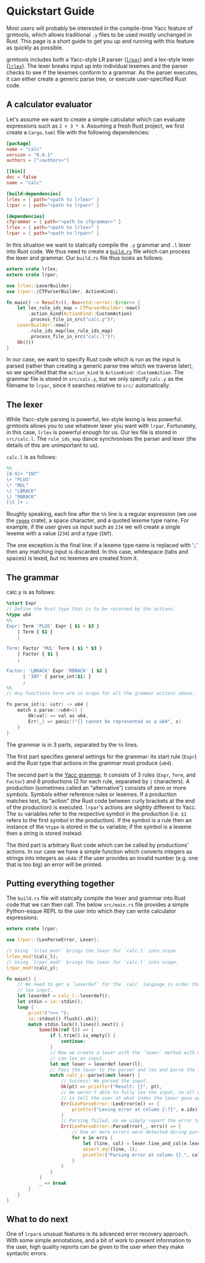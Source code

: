 # Quickstart Guide

Most users will probably be interested in the compile-time Yacc feature of
grmtools, which allows traditional `.y` files to be used mostly unchanged in
Rust. This page is a short guide to get you up and running with this feature as
quickly as possible.

grmtools includes both a Yacc-style LR parser ([`lrpar`](lrpar.html)) and a
lex-style lexer ([`lrlex`](lrlex.html)). The lexer breaks input up into individual lexemes and
the parser checks to see if the lexemes conform to a grammar. As the parser
executes, it can either create a generic parse tree, or execute user-specified
Rust code.


## A calculator evaluator

Let's assume we want to create a simple calculator which can evaluate
expressions such as `2 + 3 * 4`. Assuming a fresh Rust project, we first create
a `Cargo.toml` file with the following dependencies:

```toml
[package]
name = "calc"
version = "0.0.1"
authors = ["<authors>"]

[[bin]]
doc = false
name = "calc"

[build-dependencies]
lrlex = { path="<path to lrlex>" }
lrpar = { path="<path to lrpar>" }

[dependencies]
cfgrammar = { path="<path to cfgrammar>" }
lrlex = { path="<path to lrlex>" }
lrpar = { path="<path to lrpar>" }
```

In this situation we want to statically compile the `.y` grammar and `.l` lexer
into Rust code. We thus need to create a
[`build.rs`](https://doc.rust-lang.org/cargo/reference/build-scripts.html)
file which can process the lexer and grammar.  Our `build.rs` file thus looks as follows:

```rust
extern crate lrlex;
extern crate lrpar;

use lrlex::LexerBuilder;
use lrpar::{CTParserBuilder, ActionKind};

fn main() -> Result<(), Box<std::error::Error>> {
    let lex_rule_ids_map = CTParserBuilder::new()
        .action_kind(ActionKind::CustomAction)
        .process_file_in_src("calc.y")?;
    LexerBuilder::new()
        .rule_ids_map(lex_rule_ids_map)
        .process_file_in_src("calc.l")?;
    Ok(())
}
```

In our case, we want to specify Rust code which is run as the input is parsed
(rather than creating a generic parse tree which we traverse later), so we
specified that the `action_kind` is `ActionKind::CustomAction`. The grammar file
is stored in `src/calc.y`, but we only specify `calc.y` as the filename to
`lrpar`, since it searches relative to `src/` automatically.


## The lexer

While Yacc-style parsing is powerful, lex-style lexing is less powerful.
grmtools allows you to use whatever lexer you want with `lrpar`. Fortunately, in
this case, `lrlex` is powerful enough for us. Our lex file is stored in
`src/calc.l`. The `rule_ids_map` dance synchronises the parser and lexer (the
details of this are unimportant to us).

`calc.l` is as follows:
```lex
%%
[0-9]+ "INT"
\+ "PLUS"
\* "MUL"
\( "LBRACK"
\) "RBRACK"
[\t ]+ ;
```

Roughly speaking, each line after the `%%` line is a regular expression (we use
the [`regex`](https://crates.io/crates/regex) crate), a space character, and a
quoted lexeme type name. For example, if the user gives us input such as `234`
we will create a single lexeme with a value (`234`) and a type (`INT`).

The one exception is the final line: if a lexeme type name is replaced with ‘`;`’
then any matching input is discarded. In this case, whitespace (tabs and spaces)
is lexed, but no lexemes are created from it.


## The grammar

calc.y is as follows:
```yacc
%start Expr
// Define the Rust type that is to be returned by the actions.
%type u64
%%
Expr: Term 'PLUS' Expr { $1 + $3 }
    | Term { $1 }
    ;

Term: Factor 'MUL' Term { $1 * $3 }
    | Factor { $1 }
    ;

Factor: 'LBRACK' Expr 'RBRACK' { $2 }
      | 'INT' { parse_int($1) }
      ;
%%
// Any functions here are in scope for all the grammar actions above.

fn parse_int(s: &str) -> u64 {
    match s.parse::<u64>() {
    	Ok(val) => val as u64,
        Err(_) => panic!("{} cannot be represented as a u64", s)
    }
}
```

The grammar is in 3 parts, separated by the `%%` lines.

The first part specifies general settings for the grammar: its start rule
(`Expr`) and the Rust type that actions in the grammar must produce (`u64`).

The second part is the [Yacc
grammar](http://dinosaur.compilertools.net/yacc/index.html). It consists of 3
rules (`Expr`, `Term`, and `Factor`) and 6 productions (2 for each rule,
separated by `|` characters). A production (sometimes called an “alternative”)
consists of zero or more symbols. Symbols either reference rules or lexemes. If a
production matches text, its ”action” (the Rust code between curly brackets at
the end of the production) is executed. `lrpar`'s actions are slightly different
to Yacc. The `$x` variables refer to the respective symbol in the production
(i.e. `$1` refers to the first symbol in the production). If the symbol is a
rule then an instance of the `%type` is stored in the `$x` variable; if the
symbol is a lexeme then a string is stored instead.

The third part is arbitrary Rust code which can be called by productions’
actions. In our case we have a simple function which converts integers as
strings into integers as `u64`s: if the user provides an invalid number (e.g.
one that is too big) an error will be printed.


## Putting everything together

The `build.rs` file will statically compile the lexer and grammar into Rust code
that we can then call. The below `src/main.rs` file provides a simple
Python-esque REPL to the user into which they can write calculator expressions:

```rust
extern crate lrpar;

use lrpar::{LexParseError, Lexer};

// Using `lrlex_mod!` brings the lexer for `calc.l` into scope.
lrlex_mod!(calc_l);
// Using `lrpar_mod!` brings the lexer for `calc.l` into scope.
lrpar_mod!(calc_y);

fn main() {
    // We need to get a `LexerDef` for the `calc` language in order that we can
    // lex input.
    let lexerdef = calc_l::lexerdef();
    let stdin = io::stdin();
    loop {
        print!(">>> ");
        io::stdout().flush().ok();
        match stdin.lock().lines().next() {
            Some(Ok(ref l)) => {
                if l.trim().is_empty() {
                    continue;
                }
                // Now we create a lexer with the `lexer` method with which we
                // can lex an input.
                let mut lexer = lexerdef.lexer(l);
                // Pass the lexer to the parser and lex and parse the input.
                match calc_y::parse(&mut lexer) {
                    // Success! We parsed the input.
                    Ok(pt) => println!("Result: {}", pt),
                    // We weren't able to fully lex the input, so all we can do
                    // is tell the user at what index the lexer gave up at.
                    Err(LexParseError::LexError(e)) => {
                        println!("Lexing error at column {:?}", e.idx)
                    }
                    // Parsing failed, so we simply report the error to the user.
                    Err(LexParseError::ParseError(_, errs)) => {
                        // One or more errors were detected during parsing.
                        for e in errs {
                            let (line, col) = lexer.line_and_col(e.lexeme()).unwrap();
                            assert_eq!(line, 1);
                            println!("Parsing error at column {}.", col);
                        }
                    }
                }
            }
            _ => break
        }
    }
}
```


## What to do next

One of `lrpar`s unusual features is its advanced error recovery approach. With
some simple annotations, and a bit of work to present information to the user,
high quality reports can be given to the user when they make syntactic errors.
